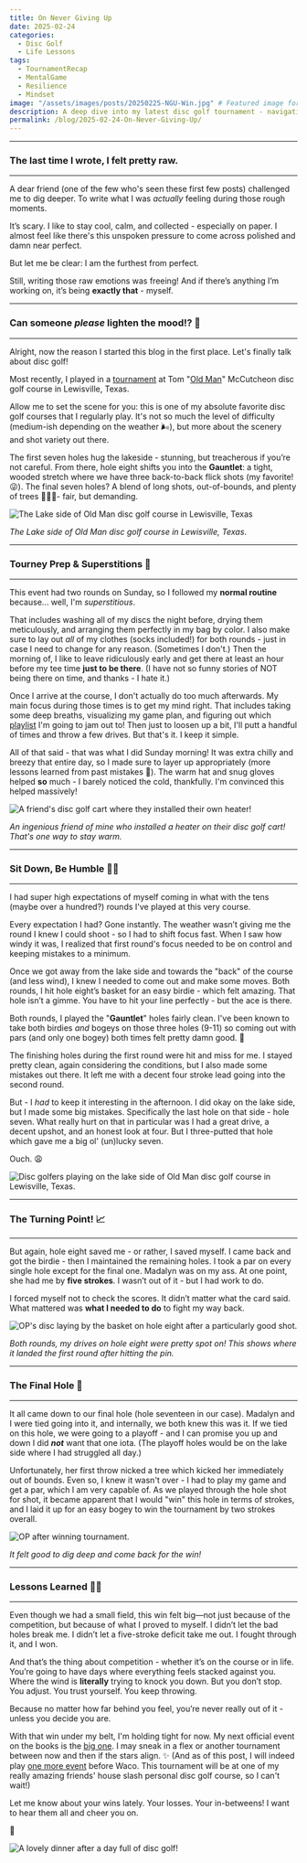 ```yaml
---
title: On Never Giving Up
date: 2025-02-24
categories:
  - Disc Golf
  - Life Lessons
tags:
  - TournamentRecap
  - MentalGame
  - Resilience
  - Mindset
image: "/assets/images/posts/20250225-NGU-Win.jpg" # Featured image for blog listing'
description: A deep dive into my latest disc golf tournament - navigating the highs, the struggles, and the comeback that led to victory. A story of resilience, strategy, and trusting the process.
permalink: /blog/2025-02-24-On-Never-Giving-Up/
---
```

---
### The last time I wrote, I felt pretty raw.
---

A dear friend (one of the few who's seen these first few posts) challenged me to dig deeper. To write what I was _actually_ feeling during those rough moments.

It’s scary. I like to stay cool, calm, and collected - especially on paper. I almost feel like there's this unspoken pressure to come across polished and damn near perfect. 

But let me be clear: I am the furthest from perfect.

Still, writing those raw emotions was freeing! And if there’s anything I’m working on, it’s being **exactly that** - myself.

---
### Can someone *please* lighten the mood!? 🥹
---

Alright, now the reason I started this blog in the first place. Let's finally talk about disc golf!

Most recently, I played in a [tournament](https://www.pdga.com/tour/event/87023#FPO) at Tom "[Old Man](https://udisc.com/courses/tom-mc-cutcheon-dgc-BnM7)" McCutcheon disc golf course in Lewisville, Texas.

Allow me to set the scene for you: this is one of my absolute favorite disc golf courses that I regularly play. It's not so much the level of difficulty (medium-ish depending on the weather 🌬️), but more about the scenery and shot variety out there.

The first seven holes hug the lakeside - stunning, but treacherous if you’re not careful. From there, hole eight shifts you into the **Gauntlet**: a tight, wooded stretch where we have three back-to-back flick shots (my favorite! 😜). The final seven holes? A blend of long shots, out-of-bounds, and plenty of trees 🌲🌲🌲- fair, but demanding.

![The Lake side of Old Man disc golf course in Lewisville, Texas](/assets/images/posts/20250225-NGU-LakeBeach.jpg)

*The Lake side of Old Man disc golf course in Lewisville, Texas*.

---
### Tourney Prep & Superstitions 🔮
---

This event had two rounds on Sunday, so I followed my **normal routine** because... well, I'm _superstitious_.

That includes washing all of my discs the night before, drying them meticulously, and arranging them perfectly in my bag by color. I also make sure to lay out *all* of my clothes (socks included!) for both rounds - just in case I need to change for any reason. (Sometimes I don't.) Then the morning of, I like to leave ridiculously early and get there at least an hour before my tee time **just to be there**. (I have not so funny stories of NOT being there on time, and thanks - I hate it.)

Once I arrive at the course, I don't actually do too much afterwards. My main focus during those times is to get my mind right. That includes taking some deep breaths, visualizing my game plan, and figuring out which [playlist](https://open.spotify.com/playlist/6Imf1yaI24QSI1z4SS4GBw?si=b76f29e40038425f) I'm going to jam out to! Then just to loosen up a bit, I'll putt a handful of times and throw a few drives. But that's it. I keep it simple.

All of that said - that was what I did Sunday morning! It was extra chilly and breezy that entire day, so I made sure to layer up appropriately (more lessons learned from past mistakes 🥶). The warm hat and snug gloves helped **so** much - I barely noticed the cold, thankfully. I'm convinced this helped massively!

![A friend's disc golf cart where they installed their own heater!](/assets/images/posts/20250225-NGU-Heater.jpg)

*An ingenious friend of mine who installed a heater on their disc golf cart! That's one way to stay warm.*

---
### Sit Down, Be Humble 😮‍💨
---

I had super high expectations of myself coming in what with the tens (maybe over a hundred?) rounds I've played at this very course. 

Every expectation I had? Gone instantly. The weather wasn’t giving me the round I knew I could shoot - so I had to shift focus fast. When I saw how windy it was, I realized that first round's focus needed to be on control and keeping mistakes to a minimum. 

Once we got away from the lake side and towards the "back" of the course (and less wind), I knew I needed to come out and make some moves. Both rounds, I hit hole eight’s basket for an easy birdie - which felt amazing. That hole isn’t a gimme. You have to hit your line perfectly - but the ace is there.

Both rounds, I played the "**Gauntlet**" holes fairly clean. I've been known to take both birdies *and* bogeys on those three holes (9-11) so coming out with pars (and only one bogey) both times felt pretty damn good. 🫡

The finishing holes during the first round were hit and miss for me. I stayed pretty clean, again considering the conditions, but I also made some mistakes out there. It left me with a decent four stroke lead going into the second round.

But - I *had* to keep it interesting in the afternoon. I did okay on the lake side, but I made some big mistakes. Specifically the last hole on that side - hole seven. What really hurt on that in particular was I had a great drive, a decent upshot, and an honest look at four. But I three-putted that hole which gave me a big ol' (un)lucky seven.

Ouch. 😩

![Disc golfers playing on the lake side of Old Man disc golf course in Lewisville, Texas.](/assets/images/posts/20250225-NGU-LakeGroup.jpg)

--- 
### The Turning Point! 📈
---

But again, hole eight saved me - or rather, I saved myself. I came back and got the birdie - then I maintained the remaining holes. I took a par on every single hole except for the final one. Madalyn was on my ass. At one point, she had me by **five strokes**. I wasn’t out of it - but I had work to do.

I forced myself not to check the scores. It didn’t matter what the card said. What mattered was **what I needed to do** to fight my way back.

![OP's disc laying by the basket on hole eight after a particularly good shot.](/assets/images/posts/20250225-NGU-HoleEight.jpg)

*Both rounds, my drives on hole eight were pretty spot on! This shows where it landed the first round after hitting the pin.*

---
### The Final Hole 😬
---

It all came down to our final hole (hole seventeen in our case). Madalyn and I were tied going into it, and internally, we both knew this was it. If we tied on this hole, we were going to a playoff - and I can promise you up and down I did ***not*** want that one iota. (The playoff holes would be on the lake side where I had struggled all day.)

Unfortunately, her first throw nicked a tree which kicked her immediately out of bounds. Even so, I knew it wasn't over - I had to play my game and get a par, which I am very capable of. As we played through the hole shot for shot, it became apparent that I would "win" this hole in terms of strokes, and I laid it up for an easy bogey to win the tournament by two strokes overall.

![OP after winning tournament.](/assets/images/posts/20250225-NGU-Win.jpg)

*It felt good to dig deep and come back for the win!*

---
### Lessons Learned ✍🏽
---

Even though we had a small field, this win felt big—not just because of the competition, but because of what I proved to myself. I didn’t let the bad holes break me. I didn’t let a five-stroke deficit take me out. I fought through it, and I won.

And that’s the thing about competition - whether it’s on the course or in life. You’re going to have days where everything feels stacked against you. Where the wind is **literally** trying to knock you down. But you don’t stop. You adjust. You trust yourself. You keep throwing.

Because no matter how far behind you feel, you’re never really out of it - unless you decide you are. 

With that win under my belt, I'm holding tight for now. My next official event on the books is the [big one](https://www.pdga.com/tour/event/88277). I may sneak in a flex or another tournament between now and then if the stars align. ✨ (And as of this post, I will indeed play [one more event](https://www.pdga.com/tour/event/88119#FPO) before Waco. This tournament will be at one of my really amazing friends' house slash personal disc golf course, so I can't wait!)

Let me know about your wins lately. Your losses. Your in-betweens! I want to hear them all and cheer you on.

🖤

![A lovely dinner after a day full of disc golf!](/assets/images/posts/20250225-NGU-Dinner.jpg)